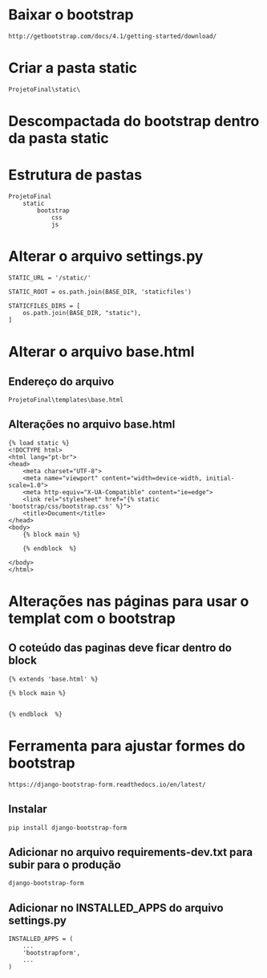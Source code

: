# Baixar o bootstrap
    http://getbootstrap.com/docs/4.1/getting-started/download/

# Criar a pasta static
    ProjetoFinal\static\

# Descompactada do bootstrap dentro da pasta static
# Estrutura de pastas
    ProjetoFinal
        static
            bootstrap
                css
                js


# Alterar o arquivo settings.py

    STATIC_URL = '/static/'

    STATIC_ROOT = os.path.join(BASE_DIR, 'staticfiles')

    STATICFILES_DIRS = [
        os.path.join(BASE_DIR, "static"),
    ]

# Alterar o arquivo base.html 
## Endereço do arquivo
    ProjetoFinal\templates\base.html

## Alterações no arquivo base.html

    {% load static %}
    <!DOCTYPE html>
    <html lang="pt-br">
    <head>
        <meta charset="UTF-8">
        <meta name="viewport" content="width=device-width, initial-scale=1.0">
        <meta http-equiv="X-UA-Compatible" content="ie=edge">
        <link rel="stylesheet" href="{% static 'bootstrap/css/bootstrap.css' %}">
        <title>Document</title>
    </head>
    <body>
        {% block main %}
        
        {% endblock  %}

    </body>
    </html>

# Alterações nas páginas para usar o templat com o bootstrap
## O coteúdo das paginas deve ficar dentro do block
    {% extends 'base.html' %}

    {% block main %}


    {% endblock  %}


# Ferramenta para ajustar formes do bootstrap

    https://django-bootstrap-form.readthedocs.io/en/latest/

## Instalar
    pip install django-bootstrap-form

## Adicionar no arquivo requirements-dev.txt para subir para o produção
    django-bootstrap-form

## Adicionar no INSTALLED_APPS do arquivo settings.py
    INSTALLED_APPS = (
        ...
        'bootstrapform',
        ...
    )